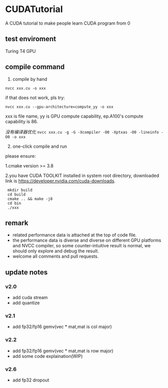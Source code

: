 # CUDATutorial
A CUDA tutorial to make people learn CUDA program from 0

## test enviroment
Turing T4 GPU
## compile command

1. compile by hand

`nvcc xxx.cu -o xxx`

if that does not work, pls try:

`nvcc xxx.cu --gpu-architecture=compute_yy -o xxx`

xxx is file name, yy is GPU compute capability, ep.A100's compute capability is 86.

*没有编译器优化*
`nvcc xxx.cu -g -G -Xcompiler -O0 -Xptxas -O0 -lineinfo -O0 -o xxx`

2. one-click compile and run

please ensure:

1.cmake version >= 3.8

2.you have CUDA TOOLKIT installed in system root directory, downloaded link is https://developer.nvidia.com/cuda-downloads.

```
 mkdir build 
 cd build 
 cmake .. && make -j8 
 cd bin 
 ./xxx
```
## remark
* related performance data is attached at the top of code file.
* the performance data is diverse and diverse on different GPU platforms and NVCC compiler, so some counter-intuitive result is normal, we should only explore and debug the result.
* welcome all comments and pull requests.

## update notes
### v2.0
* add cuda stream
* add quantize
### v2.1
* add fp32/fp16 gemv(vec * mat,mat is col major)
### v2.2
* add fp32/fp16 gemv(vec * mat,mat is row major)
* add some code explaination(WIP)
### v2.6
* add fp32 dropout

